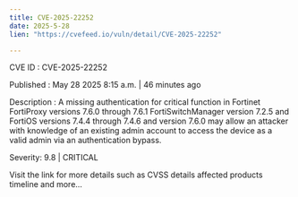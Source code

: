 ```yaml
---
title: CVE-2025-22252
date: 2025-5-28
lien: "https://cvefeed.io/vuln/detail/CVE-2025-22252"

---
```


CVE ID : CVE-2025-22252

Published :  May 28
2025
8:15 a.m. | 46 minutes ago

Description : A missing authentication for critical function in Fortinet FortiProxy versions 7.6.0 through 7.6.1
FortiSwitchManager version 7.2.5
and FortiOS versions 7.4.4 through 7.4.6 and version 7.6.0 may allow an attacker with knowledge of an existing admin account to access the device as a valid admin via an authentication bypass.

Severity: 9.8 | CRITICAL

Visit the link for more details
such as CVSS details
affected products
timeline
and more...
